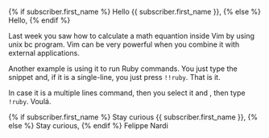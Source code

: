 {% if subscriber.first_name %}
Hello {{ subscriber.first_name }},
{% else %}
Hello,
{% endif %}

Last week you saw how to calculate a math
equantion inside Vim by using unix bc program. Vim
can be very powerful when you combine it with
external applications.

Another example is using it to run Ruby commands.
You just type the snippet and, if it is a
single-line, you just press `!!ruby`. That is it.

In case it is a multiple lines command, then you
select it and , then type `!ruby`. Voulá.

{% if subscriber.first_name %}
Stay curious {{ subscriber.first_name }},
{% else %}
Stay curious,
{% endif %}
Felippe Nardi
